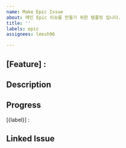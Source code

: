 ```yaml
---
name: Make Epic Issue
about: 메인 Epic 이슈를 만들기 위한 템플릿 입니다.
title: ''
labels: epic
assignees: leesh96

---
```


## [Feature] : 

## Description

## Progress
[{label}] : 

## Linked Issue
